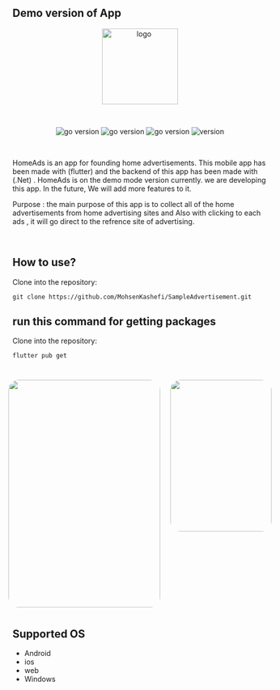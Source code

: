 
<h2>Demo version of App</h2>

<p align="center">
    <img src="https://user-images.githubusercontent.com/71903395/224537547-c0aedd30-a572-4da4-8868-5cd69fe18b9b.png" width="150" alt="logo" />
</p>

<br />

<p align="center">
    <img src="https://img.shields.io/badge/.net-5-66ADD8?style=for-the-badge&logo=.net" alt="go version" />
    <img src="https://img.shields.io/badge/dart-2.16.2-66ADD8?style=for-the-badge&logo=dart" alt="go version" />
    <img src="https://img.shields.io/badge/flutter-2.10.5-66ADD8?style=for-the-badge&logo=flutter" alt="go version" />
    <img src="https://img.shields.io/badge/Version-1.0.0+1-informational?style=for-the-badge&logo" alt="version" />
</p>

<br />

HomeAds is an app for founding home advertisements. 
This mobile app has been made with (flutter) and the backend of this app has been made with 
(.Net) . HomeAds is on the demo mode version currently. we are developing this app. 
In the future, We will add more features to it.

Purpose :
the main purpose of this app is to collect all of the home advertisements from home advertising sites and
Also with clicking to each ads , it will go direct to the refrence site of advertising.

<br />



## How to use?

Clone into the repository:

```shell
git clone https://github.com/MohsenKashefi/SampleAdvertisement.git
```

## run this command for getting packages

Clone into the repository:

```shell
flutter pub get
```

<br />


<div style="display: flex;
  justify-content: center;
" align="center">
  <img style=" width: 300px;
  height: 450px ;border-radius: 20px;margin-left:10px;
  margin: 10px;" src="https://user-images.githubusercontent.com/71903395/224539884-90374de5-3993-4ef7-92b6-c2ffdb2d1338.png"/> 
  <img  style=" width: 200px;
  height: 300px;
  margin: 10px;border-radius: 20px;"  src="https://user-images.githubusercontent.com/71903395/224539929-5718eca9-1b8d-4d36-982d-5beb6ef2533e.gif"/> 
</div>


## Supported OS
- Android
- ios
- web
- Windows

